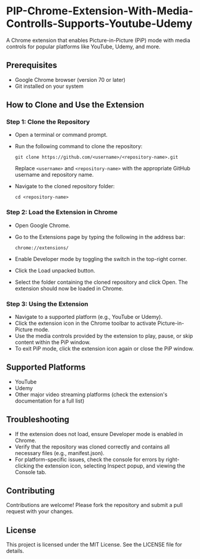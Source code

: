 # PIP-Chrome-Extension-With-Media-Controlls-Supports-Youtube-Udemy


A Chrome extension that enables Picture-in-Picture (PiP) mode with media controls for popular platforms like YouTube, Udemy, and more.

## Prerequisites

- Google Chrome browser (version 70 or later)
- Git installed on your system

## How to Clone and Use the Extension

### Step 1: Clone the Repository

- Open a terminal or command prompt.
- Run the following command to clone the repository:
  
  ```
  git clone https://github.com/<username>/<repository-name>.git
  ```

  Replace `<username>` and `<repository-name>` with the appropriate GitHub username and repository name.
- Navigate to the cloned repository folder:
  
  ```
  cd <repository-name>
  ```

### Step 2: Load the Extension in Chrome

- Open Google Chrome.
- Go to the Extensions page by typing the following in the address bar:
  
  ```
  chrome://extensions/
  ```

- Enable Developer mode by toggling the switch in the top-right corner.
- Click the Load unpacked button.
- Select the folder containing the cloned repository and click Open. The extension should now be loaded in Chrome.

### Step 3: Using the Extension

- Navigate to a supported platform (e.g., YouTube or Udemy).
- Click the extension icon in the Chrome toolbar to activate Picture-in-Picture mode.
- Use the media controls provided by the extension to play, pause, or skip content within the PiP window.
- To exit PiP mode, click the extension icon again or close the PiP window.

## Supported Platforms

- YouTube
- Udemy
- Other major video streaming platforms (check the extension's documentation for a full list)

## Troubleshooting

- If the extension does not load, ensure Developer mode is enabled in Chrome.
- Verify that the repository was cloned correctly and contains all necessary files (e.g., manifest.json).
- For platform-specific issues, check the console for errors by right-clicking the extension icon, selecting Inspect popup, and viewing the Console tab.

## Contributing

Contributions are welcome! Please fork the repository and submit a pull request with your changes.

## License

This project is licensed under the MIT License. See the LICENSE file for details.
